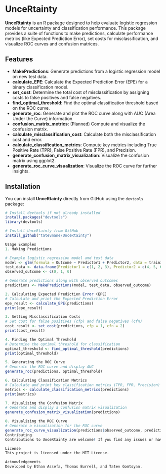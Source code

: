 # UnceRtainty

**UnceRtainty** is an R package designed to help evaluate logistic regression models for uncertainty and classification performance. This package provides a suite of functions to make predictions, calculate performance metrics (like Expected Prediction Error), set costs for misclassification, and visualize ROC curves and confusion matrices.

## Features

- **MakePredictions**: Generate predictions from a logistic regression model on new test data.
- **calculate_EPE**: Calculate the Expected Prediction Error (EPE) for a binary classification model.
- **set_cost**: Determine the total cost of misclassification by assigning costs to false positives and false negatives.
- **find_optimal_threshold**: Find the optimal classification threshold based on the ROC curve.
- **generate_roc**: Generate and plot the ROC curve along with AUC (Area Under the Curve) information.
- **confusion_matrix_metrics**: (Planned) Compute and visualize the confusion matrix.
- **calculate_misclassification_cost**: Calculate both the misclassification cost and error.
- **calculate_classification_metrics**: Compute key metrics including True Positive Rate (TPR), False Positive Rate (FPR), and Precision.
- **generate_confusion_matrix_visualization**: Visualize the confusion matrix using ggplot2.
- **generate_roc_curve_visualization**: Visualize the ROC curve for further insights.

## Installation

You can install **UnceRtainty** directly from GitHub using the `devtools` package:

```r
# Install devtools if not already installed
install.packages("devtools")
library(devtools)

# Install UnceRtainty from GitHub
install_github("tatevmane/UnceRtainty")

Usage Examples
1. Making Predictions

# Example logistic regression model and test data
model <- glm(formula = Outcome ~ Predictor1 + Predictor2, data = training_data, family = binomial)
test_data <- data.frame(Predictor1 = c(1, 2, 3), Predictor2 = c(4, 5, 6))
observed_outcome <- c(0, 1, 0)

# Generate predictions along with observed outcomes
predictions <- MakePredictions(model, test_data, observed_outcome)

2. Calculating Expected Prediction Error (EPE)
# Calculate and print the Expected Prediction Error
epe_result <- calculate_EPE(predictions)
print(epe_result)

3. Setting Misclassification Costs
# Set cost for false positives (cfp) and false negatives (cfn)
cost_result <- set_cost(predictions, cfp = 1, cfn = 2)
print(cost_result)

4. Finding the Optimal Threshold
# Determine the optimal threshold for classification
optimal_threshold <- find_optimal_threshold(predictions)
print(optimal_threshold)

5. Generating the ROC Curve
# Generate the ROC curve and display AUC
generate_roc(predictions, optimal_threshold)

6. Calculating Classification Metrics
# Calculate and print key classification metrics (TPR, FPR, Precision)
metrics <- calculate_classification_metrics(predictions)
print(metrics)

7. Visualizing the Confusion Matrix
# Generate and display a confusion matrix visualization
generate_confusion_matrix_visualization(predictions)

8. Visualizing the ROC Curve
# Generate a visualization for the ROC curve
generate_roc_curve_visualization(predictions$observed_outcome, predictions$predictions)
Contributing
Contributions to UnceRtainty are welcome! If you find any issues or have suggestions for improvements, please open an issue or submit a pull request on GitHub.

License
This project is licensed under the MIT License.

Acknowledgements
Developed by Ethan Assefa, Thomas Burrell, and Tatev Gomtsyan.
